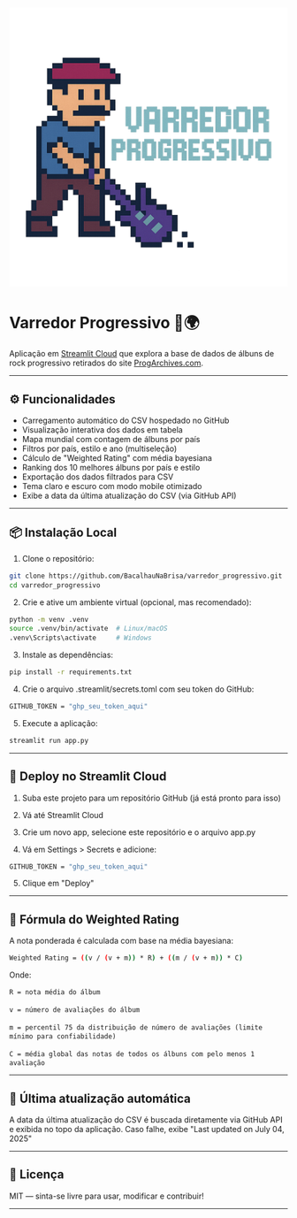 # ![Logótipo](https://github.com/BacalhauNaBrisa/varredor_progressivo/raw/main/assets/logo.png)

# Varredor Progressivo 🎸🌍

Aplicação em [Streamlit Cloud](https://varredorprogressivo.streamlit.app) que explora a base de dados de álbuns de rock progressivo retirados do site [ProgArchives.com](https://www.progarchives.com).

---

## ⚙️ Funcionalidades

- Carregamento automático do CSV hospedado no GitHub
- Visualização interativa dos dados em tabela
- Mapa mundial com contagem de álbuns por país
- Filtros por país, estilo e ano (multiseleção)
- Cálculo de "Weighted Rating" com média bayesiana
- Ranking dos 10 melhores álbuns por país e estilo
- Exportação dos dados filtrados para CSV
- Tema claro e escuro com modo mobile otimizado
- Exibe a data da última atualização do CSV (via GitHub API)

---

## 📦 Instalação Local

1. Clone o repositório:

```bash
git clone https://github.com/BacalhauNaBrisa/varredor_progressivo.git
cd varredor_progressivo
```

2. Crie e ative um ambiente virtual (opcional, mas recomendado):

```bash
python -m venv .venv
source .venv/bin/activate  # Linux/macOS
.venv\Scripts\activate     # Windows
```

3. Instale as dependências:

```bash
pip install -r requirements.txt
```

4. Crie o arquivo .streamlit/secrets.toml com seu token do GitHub:

```bash
GITHUB_TOKEN = "ghp_seu_token_aqui"
```

5. Execute a aplicação:

```bash
streamlit run app.py
```

---

## 🚀 Deploy no Streamlit Cloud

1. Suba este projeto para um repositório GitHub (já está pronto para isso)

2. Vá até Streamlit Cloud

3. Crie um novo app, selecione este repositório e o arquivo app.py

4. Vá em Settings > Secrets e adicione:

```bash
GITHUB_TOKEN = "ghp_seu_token_aqui"
```

5. Clique em "Deploy"

---

## 🧮 Fórmula do Weighted Rating

A nota ponderada é calculada com base na média bayesiana:

```bash
Weighted Rating = ((v / (v + m)) * R) + ((m / (v + m)) * C)
```

Onde:

    R = nota média do álbum

    v = número de avaliações do álbum

    m = percentil 75 da distribuição de número de avaliações (limite mínimo para confiabilidade)

    C = média global das notas de todos os álbuns com pelo menos 1 avaliação

---

## 📅 Última atualização automática

A data da última atualização do CSV é buscada diretamente via GitHub API e exibida no topo da aplicação. Caso falhe, exibe "Last updated on July 04, 2025"

---

## 📜 Licença

MIT — sinta-se livre para usar, modificar e contribuir!

---
